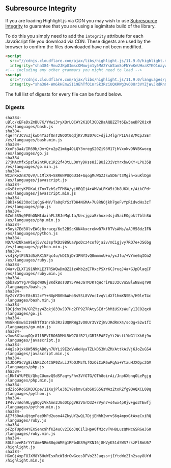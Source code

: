 ## Subresource Integrity

If you are loading Highlight.js via CDN you may wish to use [Subresource Integrity](https://developer.mozilla.org/en-US/docs/Web/Security/Subresource_Integrity) to guarantee that you are using a legimitate build of the library.

To do this you simply need to add the `integrity` attribute for each JavaScript file you download via CDN. These digests are used by the browser to confirm the files downloaded have not been modified.

```html
<script
  src="//cdnjs.cloudflare.com/ajax/libs/highlight.js/11.9.0/highlight.min.js"
  integrity="sha384-9mu2JKpUImscOMmwjm1y6MA2YsW3amSoFNYwKeUHxaXYKQ1naywWmamEGMdviEen"></script>
<!-- including any other grammars you might need to load -->
<script
  src="//cdnjs.cloudflare.com/ajax/libs/highlight.js/11.9.0/languages/go.min.js"
  integrity="sha384-WmGkHEmwSI19EhTfO1nrSk3RziUQKRWg3vO0Ur3VYZjWvJRdRnX4/scQg+S2w1fI"></script>
```

The full list of digests for every file can be found below.

### Digests

```
sha384-uBlc/xEFeDxZmBU7K/YWwi3ryXQrLQCAY2K1Dl3OD2DaAQBZZTt6Ew3aeDP20ix0 /es/languages/bash.js
sha384-4qer4rJCVxZjkwD4YaJfOnT2NOOt0qdjKYJM2076C+djiJ4lgrP1LVsB/MCpJSET /es/languages/bash.min.js
sha384-XcoPs3a4/IR69b/Dm+Q+u2pZ1mkg4OLQY3nregS20Zi93M17jhVxokvDNVBKwocg /es/languages/go.js
sha384-27jMAcMfx5pzlW2ntRUz1R22f43tLLOnYyDHss8iJBUi23iVzYrxbwQKY+LPU35B /es/languages/go.min.js
sha384-WCznKe2n87QvV/L1MlXN+S8R6NPUQGU34+AqogMuWGZJswSD6rt3Mgih+xuKlDgm /es/languages/javascript.js
sha384-eGsBtetyKPDKaLiTnxTzhSzTFM6A/yjHBQIj4rAMVaLPKW5tJb8U6XLr/AikCPd+ /es/languages/javascript.min.js
sha384-JBkI+6623OoC1qCgG+MY/Ta0qRYSzTDH4NGMA+7U8RNOjkh7geFvYpRidvdHs3zT /es/languages/php.js
sha384-6Znh5S5q9F0hGNMtdaihFL3RJeMqL1a/UecjgzaBrhoxe4sjd5aiEOgokt7blhSW /es/languages/php.min.js
sha384-+5oyk7Ed3OlvEWGj8xracq/6e52BScKUN4kxcreNwB7kfRTVsAMs/aAJM58dzIFN /es/languages/python.js
sha384-ND/UH2UkaeWiej5v/oJspfKDz9BGUaVpoDcz4cof0jaiv/mCigjvy7RQ7e+3S6bg /es/languages/python.min.js
sha384-vs4jXytP3N3d5zRX15Fqc4u/kDI5jDr3PNYIvQ0mmmoU+o/yxJfu/+VYme6qIOa2 /es/languages/ruby.js
sha384-O4a+vELXT191NhKLE3TR5WQwDmQZ2izAhb2zETRxcPSXr6CJruqJ4a+GJpDlaqCF /es/languages/ruby.min.js
sha384-qbbaBGYYg7PdopdWOGj8KdkBosUDY5PAe3aTMJKTqWcriPBJJzCVu5BlwNEwqr9U /languages/bash.js
sha384-ByZsYVIHcE8sB12cYY+NUpM80NAWHoBs5SL8VVocIvqVLdXf1hmXNSBn/H9leT4c /languages/bash.min.js
sha384-lDCjdnxlW/GRZYzy4Zqkj833wJD7Hc2FP927RAtySEdrShMiUSXsWuFy1IC02qxU /languages/go.js
sha384-WmGkHEmwSI19EhTfO1nrSk3RziUQKRWg3vO0Ur3VYZjWvJRdRnX4/scQg+S2w1fI /languages/go.min.js
sha384-vJxw3XlwaqOQr8IlRPVIBO6DMML5W978fR21/GRI5PAF7yYi2WstLYNG1lXk6j9u /languages/javascript.js
sha384-44q2s9jxk8W5N9gAB0yn7UYLi9E2oVw8eHyaTZLkDS3WuZM/AttkAiVj6JoZuGS4 /languages/javascript.min.js
sha384-S1JDGPScVg8ikNKLZc4CSP0ZxLiJ7bOJMzTLfOzQiCxR6wPqAa+YtauHJXQpc2GV /languages/php.js
sha384-c1RNlWYUPEU/QhgCUumvQSdSFaq+yFhv3VfGTG/OTh8oirAi/Jnp6XbnqOLePgjg /languages/php.min.js
sha384-zdZio5RcGiKQJCpe/1IXujPle3bIY8sbmvCabSU5G5GzWAzZtoRZfg9QAQXCL08q /languages/python.js
sha384-IP4vv4Aoh9Lyg8QyzVkAmn2JGoDCpgVHzVSrD3Z+rVyn7+s4wx4pRjv+go3TEwfj /languages/python.min.js
sha384-AE7f30oAuQtqmFee9hPd2uoo44ZkyUY2wQL7DjjENhh2wrvS6q4mpxGtAxeCxiRQ /languages/ruby.js
sha384-pFZpTUpdH4YEXSenc9hfKZ4uCv2IQoJQCIlIHpA0fM2cvTVH8LuzQMNcGSRGeJG0 /languages/ruby.min.js
sha384-80LhpveR1rYYtAm+NRmB0qoWMEg1RPb4K89gPXNI6j8HVyK51dSWS7rszPlBmU67 /highlight.js
sha384-HGoGj4xpF8JXM8Y6HuWIsxRcWIdrOwGcesDFVo23Jaqss+j1YtoWe2In2say8UYd /highlight.min.js
```

